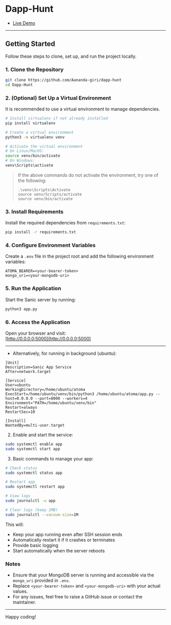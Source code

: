 # Dapp-Hunt

- [Live Demo](http://13.57.248.134:5000/)

---

## Getting Started

Follow these steps to clone, set up, and run the project locally.

### 1. Clone the Repository

```bash
git clone https://github.com/Aananda-giri/dapp-hunt
cd Dapp-Hunt
```

### 2. (Optional) Set Up a Virtual Environment

It is recommended to use a virtual environment to manage dependencies.

```bash
# Install virtualenv if not already installed
pip install virtualenv

# Create a virtual environment
python3 -m virtualenv venv

# Activate the virtual environment
# On Linux/MacOS:
source venv/bin/activate
# On Windows:
venv\Scripts\activate
```

> If the above commands do not activate the environment, try one of the following:
>
> ```
> .\venv\Scripts\Activate
> source venv/Scripts/activate
> source venv/bin/activate
> ```

### 3. Install Requirements

Install the required dependencies from `requirements.txt`:

```bash
pip install -r requirements.txt
```

### 4. Configure Environment Variables

Create a `.env` file in the project root and add the following environment variables:

```
ATOMA_BEARER=<your-bearer-token>
mongo_uri=<your-mongodb-uri>
```

### 5. Run the Application

Start the Sanic server by running:

```bash
python3 app.py
```

### 6. Access the Application

Open your browser and visit:  
[http://0.0.0.0:5000](http://0.0.0.0:5000)

---

- Alternatively, for running in background (ubuntu):

```
[Unit]
Description=Sanic App Service
After=network.target

[Service]
User=ubuntu
WorkingDirectory=/home/ubuntu/atoma
ExecStart=/home/ubuntu/venv/bin/python3 /home/ubuntu/atoma/app.py --host=0.0.0.0 --port=8000 --workers=4
Environment="PATH=/home/ubuntu/venv/bin"
Restart=always
RestartSec=10

[Install]
WantedBy=multi-user.target
```

2. Enable and start the service:

```bash
sudo systemctl enable app
sudo systemctl start app
```

3. Basic commands to manage your app:

```bash
# Check status
sudo systemctl status app

# Restart app
sudo systemctl restart app

# View logs
sudo journalctl -u app

# Clear logs (keep 1MB)
sudo journalctl --vacuum-size=1M
```

This will:

- Keep your app running even after SSH session ends
- Automatically restart it if it crashes or terminates
- Provide basic logging
- Start automatically when the server reboots

### Notes

- Ensure that your MongoDB server is running and accessible via the `mongo_uri` provided in `.env`.
- Replace `<your-bearer-token>` and `<your-mongodb-uri>` with your actual values.
- For any issues, feel free to raise a GitHub issue or contact the maintainer.

---

Happy coding!
